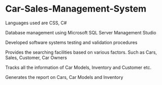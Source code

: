 # Car-Sales-Management-System

Languages used are CSS, C#

Database management using Microsoft SQL Server Management Studio

Developed software systems testing and validation procedures

Provides the searching facilities based on various factors. Such as Cars, Sales, Customer, Car Owners

Tracks all the information of Car Models, Inventory and Customer etc.

Generates the report on Cars, Car Models and Inventory
